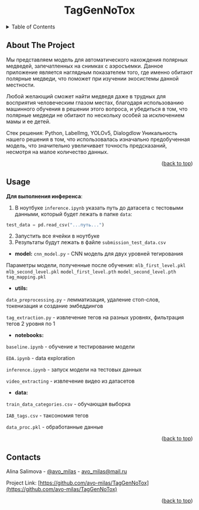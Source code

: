 <a id="readme-top"></a>
  <h1 align="center">TagGenNoTox</h1>

<!-- TABLE OF CONTENTS -->
<details>
  <summary>Table of Contents</summary>
  <ol>
    <li>
      <a href="#about-the-project">About The Project</a>
    </li>
    <li><a href="#usage">Usage</a></li>
    <li><a href="#contacts">Contacts</a></li>
  </ol>
</details>

<!-- ABOUT THE PROJECT -->
## About The Project

Мы представляем модель для автоматического нахождения полярных медведей, запечатленных на снимках с аэросъемки. Данное приложение является наглядным показателем того, где именно обитают полярные медведи, что поможет при изучении экосистемы данной местности.

Любой желающий сможет найти медведя даже в трудных для восприятия человеческим глазом местах, благодаря использованию машинного обучения в решении этого вопроса, и убедиться в том, что полярные медведи не обитают по нескольку особей за исключением мамы и ее детей.

Стек решения: Python, LabelImg, YOLOv5, Dialogdlow
Уникальность нашего решения в том, что использовалась изначально предобученная модель, что значительно увеличивает точность предсказаний, несмотря на малое количество данных.

<p align="right">(<a href="#readme-top">back to top</a>)</p>

<!-- USAGE EXAMPLES -->
## Usage

**Для выполнения инференса**:

1. В ноутбуке `inference.ipynb` указать путь до датасета с тестовыми данными, который будет лежать в папке `data`:
```python
test_data = pd.read_csv("...путь...")
```

2. Запустить все ячейки в ноутбуке
3. Результаты будут лежать в файле `submission_test_data.csv`

- **model:**
`cnn_model.py` - CNN модель для двух уровней тегирования

Параметры модели, полученные после обучения:
`mlb_first_level.pkl`
`mlb_second_level.pkl`
`model_first_level.pth`
`model_second_level.pth`
`tag_mapping.pkl`

- **utils:**
  
`data_preprocessing.py` - лемматизация, удаление стоп-слов, токенизация и создание эмбеддингов

`tag_extraction.py` - извлечение тегов на разных уровнях, фильтрация тегов 2 уровня по 1

- **notebooks:**
  
`baseline.ipynb` - обучение и тестирование модели

`EDA.ipynb` - data exploration

`inference.ipynb` - запуск модели на тестовых данных

`video_extracting` - извлечение видео из датасетов

- **data:**
  
`train_data_categories.csv` - обучающая выборка

`IAB_tags.csv` - таксономия тегов

`data_proc.pkl` - обработанные данные

<p align="right">(<a href="#readme-top">back to top</a>)</p>


<!-- CONTACT -->
## Contacts

Alina Salimova - [@avo_milas](https://t.me/avo_milas) - avo_milas@mail.ru


Project Link: [https://github.com/avo-milas/TagGenNoTox](https://github.com/avo-milas/TagGenNoTox)

<p align="right">(<a href="#readme-top">back to top</a>)</p>
